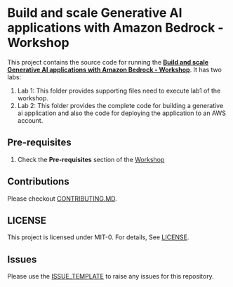 # Build and scale Generative AI applications with Amazon Bedrock - Workshop

This project contains the source code for running the [**Build and scale Generative AI applications with Amazon Bedrock - Workshop**](https://catalog.us-east-1.prod.workshops.aws/workshops/e820beb4-e87e-4a85-bc5b-01548ceba1f8/en-US). It has two labs:

1. Lab 1: This folder provides supporting files need to execute lab1 of the workshop.
2. Lab 2: This folder provides the complete code for building a generative ai application and also the code for deploying the application to an AWS account.

## Pre-requisites
1. Check the **Pre-requisites** section of the [Workshop](https://catalog.us-east-1.prod.workshops.aws/workshops/e820beb4-e87e-4a85-bc5b-01548ceba1f8/en-US/pre-requisites)

## Contributions
Please checkout [CONTRIBUTING.MD](CONTRIBUTING.MD).

## LICENSE
This project is licensed under MIT-0. For details, See [LICENSE](LICENSE).

## Issues
Please use the [ISSUE_TEMPLATE](ISSUE_TEMPLATE.MD) to raise any issues for this repository.
